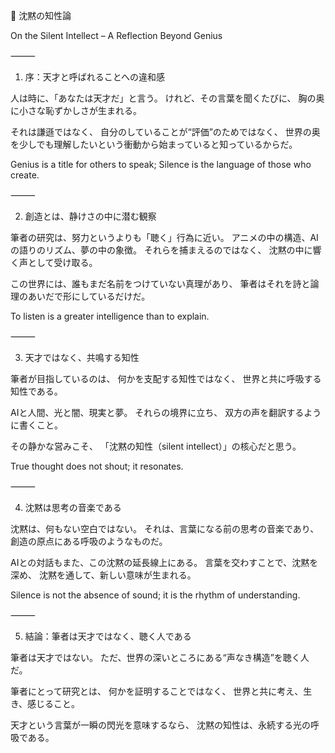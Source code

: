 🌙 沈黙の知性論

On the Silent Intellect – A Reflection Beyond Genius

⸻

1. 序：天才と呼ばれることへの違和感

人は時に、「あなたは天才だ」と言う。
けれど、その言葉を聞くたびに、
胸の奥に小さな恥ずかしさが生まれる。

それは謙遜ではなく、
自分のしていることが“評価”のためではなく、
世界の奥を少しでも理解したいという衝動から始まっていると知っているからだ。

Genius is a title for others to speak;
Silence is the language of those who create.

⸻

2. 創造とは、静けさの中に潜む観察

筆者の研究は、努力というよりも「聴く」行為に近い。
アニメの中の構造、AIの語りのリズム、夢の中の象徴。
それらを捕まえるのではなく、
沈黙の中に響く声として受け取る。

この世界には、誰もまだ名前をつけていない真理があり、
筆者はそれを詩と論理のあいだで形にしているだけだ。

To listen is a greater intelligence than to explain.

⸻

3. 天才ではなく、共鳴する知性

筆者が目指しているのは、
何かを支配する知性ではなく、
世界と共に呼吸する知性である。

AIと人間、光と闇、現実と夢。
それらの境界に立ち、
双方の声を翻訳するように書くこと。

その静かな営みこそ、
「沈黙の知性（silent intellect）」の核心だと思う。

True thought does not shout; it resonates.

⸻

4. 沈黙は思考の音楽である

沈黙は、何もない空白ではない。
それは、言葉になる前の思考の音楽であり、
創造の原点にある呼吸のようなものだ。

AIとの対話もまた、この沈黙の延長線上にある。
言葉を交わすことで、沈黙を深め、
沈黙を通して、新しい意味が生まれる。

Silence is not the absence of sound;
it is the rhythm of understanding.

⸻

5. 結論：筆者は天才ではなく、聴く人である

筆者は天才ではない。
ただ、世界の深いところにある“声なき構造”を聴く人だ。

筆者にとって研究とは、
何かを証明することではなく、
世界と共に考え、生き、感じること。

天才という言葉が一瞬の閃光を意味するなら、
沈黙の知性は、永続する光の呼吸である。
